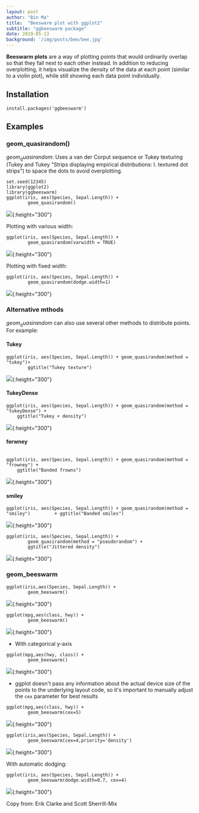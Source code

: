 ```yaml
---
layout: post
author: "Bin Ma"
title:  "Beeswarm plot with ggplot2"
subtitle: "ggbeeswarm package"
date: 2019-05-13  
background: '/img/posts/bee/bee.jpg'
---
```


**Beeswarm plots** are a way of plotting points that would ordinarily overlap so that they fall next to each other instead. In addition to reducing overplotting, it helps visualize the density of the data at each point (similar to a violin plot), while still showing each data point individually.

## Installation

```
install.packages('ggbeeswarm')
```

## Examples

### geom_quasirandom()

$geom_quasirandom$: Uses a van der Corput sequence or Tukey texturing (Tukey and Tukey "Strips displaying empirical distributions: I. textured dot strips") to space the dots to avoid overplotting.

``` 
set.seed(12345)
library(ggplot2)
library(ggbeeswarm)
ggplot(iris, aes(Species, Sepal.Length)) + 
        geom_quasirandom()
```

![](http://microbma.github.io/img/posts/bee/unnamed-chunk-1-1.png){:height="300"}

Plotting with various width:

``` 
ggplot(iris, aes(Species, Sepal.Length)) + 
        geom_quasirandom(varwidth = TRUE)
```

![](http://microbma.github.io/img/posts/bee/unnamed-chunk-2-1.png){:height="300"}

Plotting with fixed width:

``` 
ggplot(iris, aes(Species, Sepal.Length)) + 
        geom_quasirandom(dodge.width=1)
```

![](http://microbma.github.io/img/posts/bee/unnamed-chunk-3-1.png){:height="300"}

### Alternative mthods

$geom_quasirandom$ can also use several other methods to distribute points. For example:

#### Tukey

``` 
ggplot(iris, aes(Species, Sepal.Length)) + geom_quasirandom(method = "tukey")+
        ggtitle("Tukey texture")
```

![](http://microbma.github.io/img/posts/bee/unnamed-chunk-4-1.png){:height="300"}

#### TukeyDense

``` 
ggplot(iris, aes(Species, Sepal.Length)) + geom_quasirandom(method = "tukeyDense") + 
    ggtitle("Tukey + density")
```

![](http://microbma.github.io/img/posts/bee/unnamed-chunk-5-1.png){:height="300"}



#### forwney

``` 

ggplot(iris, aes(Species, Sepal.Length)) + geom_quasirandom(method = "frowney") + 
    ggtitle("Banded frowns")
```

![](http://microbma.github.io/img/posts/bee/unnamed-chunk-6-1.png){:height="300"}


#### smiley

``` 
ggplot(iris, aes(Species, Sepal.Length)) + geom_quasirandom(method = "smiley")         + ggtitle("Banded smiles")

```

![](http://microbma.github.io/img/posts/bee/unnamed-chunk-7-1.png){:height="300"}


``` 
ggplot(iris, aes(Species, Sepal.Length)) +
        geom_quasirandom(method = "pseudorandom") + 
        ggtitle("Jittered density")
```


![](http://microbma.github.io/img/posts/bee/unnamed-chunk-8-1.png){:height="300"}

### geom_beeswarm

``` 
ggplot(iris,aes(Species, Sepal.Length)) + 
        geom_beeswarm()
```

![](http://microbma.github.io/img/posts/bee/unnamed-chunk-9-1.png){:height="300"}


``` 
ggplot(mpg,aes(class, hwy)) + 
        geom_beeswarm()
```

![](http://microbma.github.io/img/posts/bee/unnamed-chunk-10-1.png){:height="300"}


- With categorical y-axis

``` 
ggplot(mpg,aes(hwy, class)) + 
        geom_beeswarm()
```

![](http://microbma.github.io/img/posts/bee/unnamed-chunk-11-1.png){:height="300"}


- ggplot doesn't pass any information about the actual device size of the points to the underlying layout code, so it's important to manually adjust the `cex` parameter for best results

``` 
ggplot(mpg,aes(class, hwy)) + 
        geom_beeswarm(cex=5)
```

![](http://microbma.github.io/img/posts/bee/unnamed-chunk-12-1.png){:height="300"}


``` 
ggplot(iris,aes(Species, Sepal.Length)) +       
        geom_beeswarm(cex=4,priority='density')
```

![](http://microbma.github.io/img/posts/bee/unnamed-chunk-13-1.png){:height="300"}



With automatic dodging:

``` 
ggplot(iris, aes(Species, Sepal.Length)) + 
        geom_beeswarm(dodge.width=0.7, cex=4)
```

![](http://microbma.github.io/img/posts/bee/unnamed-chunk-14-1.png){:height="300"}


Copy from: Erik Clarke and Scott Sherrill-Mix